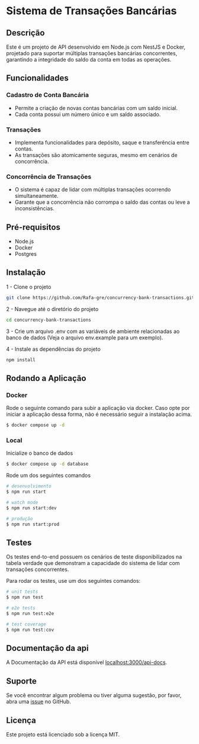 # Sistema de Transações Bancárias

## Descrição

Este é um projeto de API desenvolvido em Node.js com NestJS e Docker, projetado para suportar múltiplas transações bancárias concorrentes, garantindo a integridade do saldo da conta em todas as operações.

## Funcionalidades

### Cadastro de Conta Bancária
- Permite a criação de novas contas bancárias com um saldo inicial.
- Cada conta possui um número único e um saldo associado.

### Transações
- Implementa funcionalidades para depósito, saque e transferência entre contas.
- As transações são atomicamente seguras, mesmo em cenários de concorrência.

### Concorrência de Transações
- O sistema é capaz de lidar com múltiplas transações ocorrendo simultaneamente.
- Garante que a concorrência não corrompa o saldo das contas ou leve a inconsistências.

## Pré-requisitos
- Node.js
- Docker
- Postgres

## Instalação

1 - Clone o projeto

```bash
git clone https://github.com/Rafa-gre/concurrency-bank-transactions.git

```
2 - Navegue até o diretório do projeto

```bash
cd concurrency-bank-transactions
```

3 - Crie um arquivo .env com as variáveis de ambiente relacionadas ao banco de dados (Veja o arquivo env.example para um exemplo).

4 - Instale as dependências do projeto

```bash
npm install
```

## Rodando a Aplicação

### Docker 

Rode o seguinte comando para subir a aplicação via docker. Caso opte por iniciar a aplicação dessa forma, não é necessário seguir a instalação acima.
```bash
$ docker compose up -d
```

### Local

Inicialize o banco de dados

```bash
$ docker compose up -d database
```

Rode um dos seguintes comandos
```bash
# desenvolvimento
$ npm run start

# watch mode
$ npm run start:dev

# produção
$ npm run start:prod
```

## Testes

Os testes end-to-end possuem os cenários de teste disponibilizados na tabela verdade que demonstram a capacidade do sistema de lidar com transações concorrentes.

Para rodar os testes, use um dos seguintes comandos:

```bash
# unit tests
$ npm run test

# e2e tests
$ npm run test:e2e

# test coverage
$ npm run test:cov
```

## Documentação da api

A Documentação da API está disponível [localhost:3000/api-docs](http://localhost:3000/api-docs).

## Suporte

Se você encontrar algum problema ou tiver alguma sugestão, por favor, abra uma [issue](https://github.com/Rafa-gre/concurrency-bank-transactions/issues) no GitHub.

## Licença

Este projeto está licenciado sob a licença MIT. 
